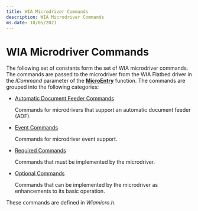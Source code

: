 ```yaml
---
title: WIA Microdriver Commands
description: WIA Microdriver Commands
ms.date: 10/05/2021
---
```


# WIA Microdriver Commands

The following set of constants form the set of WIA microdriver commands. The commands are passed to the microdriver from the WIA Flatbed driver in the *lCommand* parameter of the [**MicroEntry**](/windows-hardware/drivers/ddi/wiamicro/nf-wiamicro-microentry) function. The commands are grouped into the following categories:

- [Automatic Document Feeder Commands](automatic-document-feeder-commands.md)

    Commands for microdrivers that support an automatic document feeder (ADF).

- [Event Commands](event-commands.md)

    Commands for microdriver event support.

- [Required Commands](required-commands.md)

    Commands that must be implemented by the microdriver.

- [Optional Commands](optional-commands.md)

    Commands that can be implemented by the microdriver as enhancements to its basic operation.

These commands are defined in *Wiamicro.h*.
